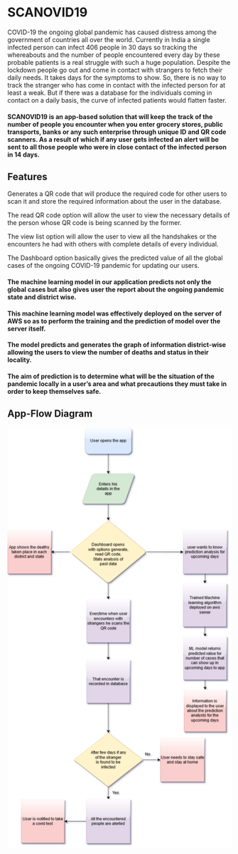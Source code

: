 # SCANOVID19

COVID-19 the ongoing global pandemic has caused distress among the government of countries all over the world. Currently in India a single infected person can infect 406 people in 30 days so tracking the whereabouts and the number of people encountered every day by these probable patients is a real struggle with such a huge population. Despite the lockdown people go out and come in contact with strangers to fetch their daily needs. It takes days for the symptoms to show. So, there is no way to track the stranger who has come in contact with the infected person for at least a weak. But if there was a database for the individuals coming in contact on a daily basis, the curve of infected patients would flatten faster. 

#### SCANOVID19 is an app-based solution that will keep the track of the number of people you encounter when you enter grocery stores, public transports, banks or any such enterprise through unique ID and QR code scanners. As a result of which if any user gets infected an alert will be sent to all those people who were in close contact of the infected person in 14 days.

## Features

Generates a QR code that will produce the required code for other users to scan it and store the required information about the user in the database.

The read QR code option will allow the user to view the necessary details of the person whose QR code is being scanned by the former.

The view list option will allow the user to view all the handshakes or the encounters he had with others with complete details of every individual.

The Dashboard option basically gives the predicted value of all the global cases of the ongoing COVID-19 pandemic for updating our users.

#### The machine learning model in our application predicts not only the global cases but also gives user the report about the ongoing pandemic state and district wise. 
#### This machine learning model was effectively deployed on the server of AWS so as to perform the training and the prediction of model over the server itself. 

#### The model predicts and generates the graph of information district-wise allowing the users to view the number of deaths and status in their locality.

#### The aim of prediction is to determine what will be the situation of the pandemic locally in a user’s area and what precautions they must take in order to keep themselves safe.


## App-Flow Diagram

![Flowchart](flowchart.png)
